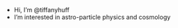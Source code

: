 - Hi, I’m @tiffanyhuff
- I’m interested in astro-particle physics and cosmology 


<!---
tiffanyhuff/tiffanyhuff is a ✨ special ✨ repository because its `README.md` (this file) appears on your GitHub profile.
You can click the Preview link to take a look at your changes.
--->

